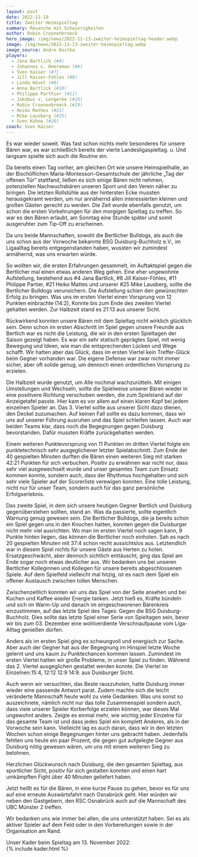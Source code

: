 ```yaml
---
layout: post
date: 2022-11-19
title: Zweiter Heimspieltag
summary: Revanche mit Schwierigkeiten
author: Robin Croonenbroeck
hero_image: /img/news/2022-11-13-zweiter-heimspieltag-header.webp
image: /img/news/2022-11-13-zweiter-heimspieltag.webp
image_source: Andre Kostka
players:
  - Jana Bartlick (#4)
  - Johannes v. Heereman (#6)
  - Sven Kaiser (#7)
  - Jill Kaiser-Föhles (#8)
  - Linda Hövel (#9)
  - Anna Bartlick (#10)
  - Philippe Parthier (#11)
  - Jakobus v. Lengerke (#15)
  - Robin Croonenbroeck (#19)
  - Heiko Mathes (#21)
  - Mike Lausberg (#25)
  - Sven Kühne (#26)
coach: Sven Kaiser
---
```

Es war wieder soweit. Was fast schon nichts mehr besonderes für unsere Bären war, es war schließlich bereits der vierte Landesligaspieltag. u. Und langsam spielte sich auch die Routine ein.

Da bereits einen Tag vorher, am gleichen Ort wie unsere Heimspielhalle, an der Bischöflichen Maria-Montessori-Gesamtschule der jährliche „Tag der offenen Tür“ stattfand, ließen es sich einige Bären nicht nehmen, potenziellen Nachwuchsbären unseren Sport und den Verein näher zu bringen. Die letzten Rollstühle aus der hintersten Ecke mussten herausgekramt werden, um nur annähernd allen interessierten kleinen und großen Gästen gerecht zu werden. Die Zeit wurde ebenfalls genutzt, um schon die ersten Vorkehrungen für den morgigen Spieltag zu treffen. So war es den Bären erlaubt, am Sonntag eine Stunde später und somit ausgeruhter zum Tip-Off zu erscheinen.

Da uns beide Mannschaften, sowohl die Bertlicher Bulldogs, als auch die uns schon aus der Vorwoche bekannte BSG Duisburg-Buchholz e.V., im Ligaalltag bereits entgegenstanden haben, wussten wir zumindest annähernd, was uns erwarten würde.

So wollten wir, die ersten Erfahrungen gesammelt, im Auftaktspiel gegen die Bertlicher mal einen etwas anderen Weg gehen. Eine eher ungewohnte Aufstellung, bestehend aus #4 Jana Bartlick, #8 Jill Kaiser-Föhles, #11 Philippe Partier, #21 Heiko Mattes und unserer #25 Mike Lausberg, sollte die Bertlicher Bulldogs verunsichern. Die Aufstellung schien den gewünschten Erfolg zu bringen. Was uns im ersten Viertel einen Vorsprung von 12 Punkten einbrachte (14:2), Konnte bis zum Ende des zweiten Viertel gehalten werden. Zur Halbzeit stand es 21:13 aus unserer Sicht.

Rückwirkend konnten unsere Bären mit dem Spieltag nicht wirklich glücklich sein. Denn schon im ersten Abschnitt im Spiel gegen unsere Freunde aus Bertlich war es nicht die Leistung, die wir in den ersten Spieltagen der Saison gezeigt haben. Es war ein sehr statisch geprägtes Spiel, mit wenig Bewegung und Ideen, wie man die entsprechenden Lücken und Wege schafft. Wir hatten aber das Glück, dass im ersten Viertel kein Treffer-Glück beim Gegner vorhanden war. Die eigene Defense war zwar nicht immer sicher, aber oft solide genug, um dennoch einen ordentlichen Vorsprung zu erzielen.

Die Halbzeit wurde genutzt, um Alle nochmal wachzurütteln. Mit einigen Umstellungen und Wechseln, sollte die Spielweise unserer Bären wieder in eine positivere Richtung verschoben werden, die zum Spielstand auf der Anzeigetafel passte. Hier kam es vor allem auf einen klaren Kopf bei jedem einzelnen Spieler an. Das 3. Viertel sollte aus unserer Sicht dazu dienen, den Deckel zuzumachen. Auf keinen Fall sollte es dazu kommen, dass wir uns auf unserer Führung ausruhen und das Spiel schleifen lassen. Auch war beiden Teams klar, dass noch die Begegnungen gegen Duisburg bevorstanden. Dafür mussten Kräfte zurückgehalten werden.

Einem weiteren Punktevorsprung von 11 Punkten im dritten Viertel folgte ein punktetechnisch sehr ausgeglichener letzter Spielabschnitt. Zum Ende der 40 gespielten Minuten durften die Bären einen weiteren Sieg mit starken 42:21 Punkten für sich verbuchen. Positiv zu erwähnen war nicht nur, dass sehr viel ausgewechselt wurde und unser gesamtes Team zum Einsatz kommen konnte, sondern auch, dass der Rhythmus hochgehalten und sich sehr viele Spieler auf der Scorerliste verewigen konnten. Eine tolle Leistung, nicht nur für unser Team, sondern auch für das ganz persönliche Erfolgserlebnis.

Das zweite Spiel, in dem sich unsere heutigen Gegner Bertlich und Duisburg gegenüberstehen sollten, stand an. Was da passierte, sollte eigentlich Warnung genug gewesen sein. Die Bertlicher Bulldogs, die ja bereits schon ein Spiel gegen uns in den Knochen hatten, konnten gegen die Duisburger nicht mehr viel ausrichten. Wo man im ersten Viertel noch sagen kann, 9 Punkte hinten liegen, das können die Bertlicher noch einholen. Sah es nach 20 gespielten Minuten mit 37:4 schon recht aussichtslos aus. Letztendlich war in diesem Spiel nichts für unsere Gäste aus Herten zu holen. Ersatzgeschwächt, aber dennoch sichtlich enttäuscht, ging das Spiel am Ende sogar noch etwas deutlicher aus. Wir bedanken uns bei unseren Bertlicher Kolleginnen und Kollegen für unsere bereits abgeschlossenen Spiele. Auf dem Spielfeld vielleicht mal hitzig, ist es nach dem Spiel ein offener Austausch zwischen tollen Menschen.

Zwischenzeitlich konnten wir uns das Spiel von der Seite ansehen und bei Kuchen und Kaffee wieder Energie tanken. Jetzt hieß es, Kräfte bündeln und sich im Warm-Up und danach im eingeschworenen Bärenkreis einzustimmen, auf das letzte Spiel des Tages: Gegen die BSG Duisburg-Buchholz. Dies sollte das letzte Spiel einer Serie von Spieltagen sein, bevor wir bis zum 03. Dezember eine wohlverdiente Verschnaufpause vom Liga-Alltag genießen dürfen.

Anders als im ersten Spiel ging es schwungvoll und energisch zur Sache. Aber auch der Gegner hat aus der Begegnung im Hinspiel letzte Woche gelernt und uns kaum zu Punktechancen kommen lassen. Zumindest im ersten Viertel hatten wir große Probleme, in unser Spiel zu finden. Während das 2. Viertel ausgeglichen gestaltet werden konnte. Die Viertel im Einzelnen:15:4, 12:12 12:9 14:9. aus Duisburger Sicht.

Auch wenn wir versuchten, das Beste rauszuholen, hatte Duisburg immer wieder eine passende Antwort parat. Zudem machte sich die leicht veränderte Mannschaft heute wohl zu viele Gedanken. Was uns sonst so auszeichnete, nämlich nicht nur das tolle Zusammenspiel sondern auch, dass viele unserer Spieler Korberfolge erzielen können, war dieses Mal ungewohnt anders. Zeigte es einmal mehr, wie wichtig jeder Einzelne für das gesamte Team ist und dass jedes Spiel ein komplett Anderes, als in der Vorwoche sein kann. Vielleicht lag es auch daran, dass wir in den letzten Wochen schon einige Begegnungen hinter uns gebracht haben. Jedenfalls fehlten uns heute ein paar Prozent, die gegen gut aufgelegte Gegner aus Duisburg nötig gewesen wären, um uns mit einem weiteren Sieg zu belohnen.

Herzlichen Glückwunsch nach Duisburg, die den gesamten Spieltag, aus sportlicher Sicht, positiv für sich gestalten konnten und einen hart umkämpften Fight über 40 Minuten geliefert haben.

Jetzt heißt es für die Bären, in eine kurze Pause zu gehen, bevor es für uns auf eine erneute Auswärtsfahrt nach Osnabrück geht. Hier würden wir neben den Gastgebern, den RSC Osnabrück auch auf die Mannschaft des UBC Münster 2 treffen.

Wir bedanken uns wie immer bei allen, die uns unterstützt haben. Sei es als aktiver Spieler auf dem Feld oder in den Vorbereitungen sowie in der Organisation am Rand.

Unser Kader beim Spieltag am 13. November 2022:\
{% include kader.html %}